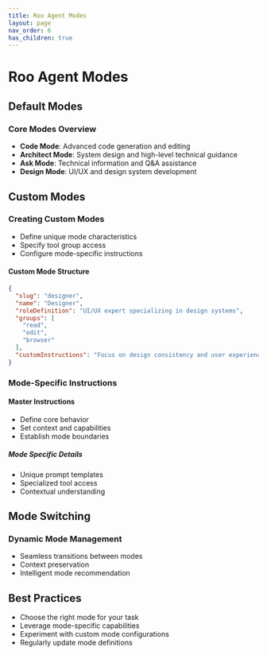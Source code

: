 ```yaml
---
title: Roo Agent Modes
layout: page
nav_order: 6
has_children: true
---
```


# Roo Agent Modes

## Default Modes

### Core Modes Overview
- **Code Mode**: Advanced code generation and editing
- **Architect Mode**: System design and high-level technical guidance
- **Ask Mode**: Technical information and Q&A assistance
- **Design Mode**: UI/UX and design system development

## Custom Modes

### Creating Custom Modes
- Define unique mode characteristics
- Specify tool group access
- Configure mode-specific instructions

#### Custom Mode Structure
```json
{
  "slug": "designer",
  "name": "Designer",
  "roleDefinition": "UI/UX expert specializing in design systems",
  "groups": [
    "read",
    "edit",
    "browser"
  ],
  "customInstructions": "Focus on design consistency and user experience"
}
```

### Mode-Specific Instructions

#### Master Instructions
- Define core behavior
- Set context and capabilities
- Establish mode boundaries

##### Mode Specific Details
- Unique prompt templates
- Specialized tool access
- Contextual understanding

## Mode Switching

### Dynamic Mode Management
- Seamless transitions between modes
- Context preservation
- Intelligent mode recommendation

## Best Practices
- Choose the right mode for your task
- Leverage mode-specific capabilities
- Experiment with custom mode configurations
- Regularly update mode definitions